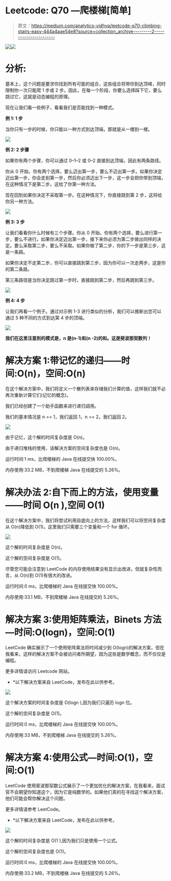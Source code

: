 # Leetcode: Q70 —爬楼梯[简单]

> 原文：<https://medium.com/analytics-vidhya/leetcode-q70-climbing-stairs-easy-444a4aae54e8?source=collection_archive---------2----------------------->

![](img/d1c4fa23f83061dcbbf88092d8253c37.png)![](img/6907bd3b984e3cb316f5364165b6e11a.png)

# 分析:

基本上，这个问题是要求你找到所有可能的组合，这些组合将带你到达顶峰，同时限制你一次只能爬 1 步或 2 步。因此，在每一个阶段，你要么选择踩下它，要么跳过它，这就是动态编程的原理。

现在让我们看一些例子，看看我们是否能找到一种模式。

**例 1: 1 步**

当你只有一步的时候，你只能以一种方式到达顶端，那就是从一楼到一楼。

![](img/6ccf2d587e144976658aa88b5de88266.png)

**例 2: 2 步骤**

如果你有两个步骤，你可以通过 0–1–2 或 0–2 直接到达顶端，因此有两条路径。

你从 0 开始，你有两个选择，要么迈出第一步，要么不迈出第一步。如果你决定迈出第一步，你会走到第一步，然后你必须迈出下一步，这一步会把你带到顶端，在这种情况下是第二步。这给了你第一种方法。

现在回到如果你决定不采取第一步。在这种情况下，你直接跳到第 2 步，这将给你另一种方法。

![](img/cfabb661a5ba02d5f071e53393e65587.png)

**例 3: 3 步**

让我们看看你什么时候有三个步骤。你从 0 开始，你有两个选择，要么进行第一步，要么不进行。如果你决定迈出第一步，接下来你必须为第二步做出同样的决定。要么采取第二步，要么不采取。如果你做了第二步，你的下一步是第三步，这是一条路。

如果你决定不走第二步，你可以直接跳到第三步，因为你可以一次走两步，这是你的第二条路。

第三条路径是当你决定跳过第一步时，直接跳到第二步，然后再跳到第三步。

![](img/aa7c8089b59c986fba9fab44398a45b7.png)

**例 4: 4 步**

让我们再看一个例子。通过对示例 1-3 进行类似的分析，我们可以推断出您可以通过 5 种不同的方式到达第 4 步的顶端。

![](img/f63da7b3ef6d0970d5a228c27c9d9198.png)

**我们在这里注意到的模式是，n 是(n-1)和(n -2)的和。这是斐波那契数列！**

# 解决方案 1:带记忆的递归——时间:O(n)，空间:O(n)

在这个解决方案中，我们将定义一个散列表来存储我们计算的值，这样我们就不必再次重新计算它们(记忆的概念)。

我们已经创建了一个助手函数来进行递归调用。

我们的基本情况是 n == 1，我们返回 1，n == 2，我们返回 2。

![](img/bca88d741e91258b1430396590a32a1b.png)

由于记忆，这个解的时间复杂度是 O(n)。

由于递归堆栈的使用，该解决方案的空间复杂度也是 O(n)。

运行时间:1 ms，比爬楼梯的 Java 在线提交快 100.00%。

内存使用:33.2 MB，不到爬楼梯 Java 在线提交的 5.26%。

# 解决办法 2:自下而上的方法，使用变量——时间 O(n ),空间 O(1)

在这个解决方案中，我们将尝试利用自底向上的方法，这样我们可以将空间复杂度从 O(n)降低到 O(1)。这里我们只需要三个变量和一个 for 循环。

![](img/63fc891a6d61648bbcf793da8ef71d06.png)

这个解的时间复杂度是 O(n)。

这个解的空间复杂度是 O(1)。

尽管您可能会注意到 LeetCode 的内存使用结果没有显示出改进，但就复杂性而言，从 O(n)到 O(1)有很大的改进。

运行时间:0 ms，比爬楼梯的 Java 在线提交快 100.00%。

内存使用:33.1 MB，不到爬楼梯 Java 在线提交的 5.26%。

# 解决方案 3:使用矩阵乘法，Binets 方法—时间:O(logn)，空间:O(1)

LeetCode 确实展示了一个使用矩阵乘法将时间减少到 O(logn)的解决方案，但在我看来，这样的解决方案不会被访问者所期望，因为这些是数学概念，而不仅仅是编程。

更多详情请访问 Leetcode 网站。

* *以下解决方案来自 LeetCode，发布在此以供参考。

![](img/9da43b35f1eeeeddbaf844e5f05f1cf5.png)

这个解决方案的时间复杂度是 O(logn ),因为我们只遍历 logn 位。

这个解的空间复杂度是 O(1)。

运行时间:0 ms，比爬楼梯的 Java 在线提交快 100.00%。

内存使用:33 MB，不到爬楼梯 Java 在线提交的 5.26%。

# 解决方案 4:使用公式—时间:O(1)，空间:O(1)

LeetCode 使用斐波那契数公式展示了一个更加优化的解决方案，在我看来，面试官不会期望你知道这个，因为它是纯数学的。如果他们真的在寻找这个解决方案，他们可能会帮你解决这个问题。

更多详情请参考 LeetCode。

* *以下解决方案来自 LeetCode，发布在此以供参考。

![](img/c4e3dae159f4df0039ddce76f628ff9b.png)

这个解的时间复杂度是 O(1 ),因为我们只是使用一个公式。

这个解的空间复杂度也是 O(1)。

运行时间:0 ms，比爬楼梯的 Java 在线提交快 100.00%。

内存使用:33.2 MB，不到爬楼梯 Java 在线提交的 5.26%。